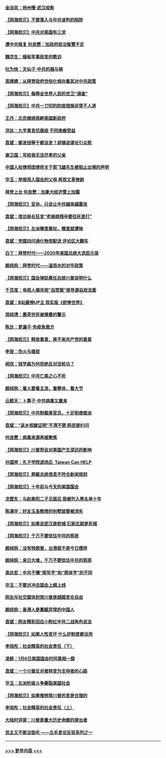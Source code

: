 #### [金浴凤：扬州慢‧武汉疫影](../pages/nsc993/n12737248.md?t=02070351) 
#### [【网海拾贝】不要落入与中共谈判的陷阱](../pages/nsc993/n12735229.md?t=02070351) 
#### [【网海拾贝】中共对美国有三求](../pages/nsc993/n12735197.md?t=02070351) 
#### [遭中共报复 何良懋：加政府政治智慧不足](../pages/nsc993/n12734323.md?t=02070351) 
#### [魏京生：缅甸军事政变的教训](../pages/nsc993/n12732470.md?t=02070351) 
#### [吐为快：天仙子·中共的福与祸](../pages/nsc993/n12732165.md?t=02070351) 
#### [高婧婧：从拜登政府世俗化倾向看其对中共政策](../pages/nsc993/n12730028.md?t=02070351) 
#### [【网海拾贝】侮辱全世界人民的世卫“调查”](../pages/nsc993/n12727884.md?t=02070351) 
#### [【网海拾贝】中共一刀切的防疫措施非常不人道](../pages/nsc993/n12724879.md?t=02070351) 
#### [王丹：北京继续挑衅美国新政府](../pages/nsc993/n12722456.md?t=02070351) 
#### [洪达：九字真言抗瘟疫 不同族裔受益](../pages/nsc993/n12722448.md?t=02070351) 
#### [袁斌：都发钱等于都没发？胡锡进谬论引众怒](../pages/nsc993/n12722393.md?t=02070351) 
#### [谢卫国：写给我无法尽孝的父亲](../pages/nsc993/n12720325.md?t=02070351) 
#### [中国人权律师团律师关于郭飞雄先生被阻止出境的声明](../pages/nsc993/n12720203.md?t=02070351) 
#### [华玉：举报闯入国会的父母 再现文革惨剧](../pages/nsc993/n12719070.md?t=02070351) 
#### [拜登上台 何良懋：加拿大经济雪上加霜](../pages/nsc993/n12718943.md?t=02070351) 
#### [【网海拾贝】妥协，只会让中共越来越嚣张](../pages/nsc993/n12717392.md?t=02070351) 
#### [袁斌：信访局长狂言“老弱病残孕要往死里打”](../pages/nsc993/n12717343.md?t=02070351) 
#### [【网海拾贝】左派哪里掌权，哪里就遭殃](../pages/nsc993/n12715009.md?t=02070351) 
#### [袁斌：党媒四问通化物资配送 评论区大翻车](../pages/nsc993/n12714950.md?t=02070351) 
#### [白丁：拜登时代——2020年美国总统大选启示录](../pages/nsc993/n12714920.md?t=02070351) 
#### [颜纯钩：拜登时代——温吞水的对华政策](../pages/nsc993/n12713245.md?t=02070351) 
#### [【网海拾贝】国会弹劾离任总统川普说明什么](../pages/nsc993/n12712816.md?t=02070351) 
#### [千百度：电视人揭央视“自焚案”报导源自政法委](../pages/nsc993/n12709760.md?t=02070351) 
#### [袁斌：B站最惨UP主 现实版《悲惨世界》](../pages/nsc993/n12709686.md?t=02070351) 
#### [郑纯清：墨茶穷死被搽墨的警示](../pages/nsc993/n12709262.md?t=02070351) 
#### [陈达：更漏子·免疫急救方](../pages/nsc993/n12709244.md?t=02070351) 
#### [【网海拾贝】释放善意，换不来共产党的善意](../pages/nsc993/n12708361.md?t=02070351) 
#### [李辰：伪火与瘟疫](../pages/nsc993/n12707981.md?t=02070351) 
#### [闻欣：钱学森为何拒绝反对法轮功？](../pages/nsc993/n12707407.md?t=02070351) 
#### [【网海拾贝】中共亡美之心不死](../pages/nsc993/n12707621.md?t=02070351) 
#### [颜纯钩：看人要看主流，看整体，看大节](../pages/nsc993/n12707536.md?t=02070351) 
#### [云鹤天：卜算子‧中共病毒又重来](../pages/nsc993/n12707408.md?t=02070351) 
#### [【网海拾贝】中共制裁美官员，十足街痞做派](../pages/nsc993/n12705115.md?t=02070351) 
#### [袁斌：“返乡核酸证明”不清不楚 网民提81问](../pages/nsc993/n12704982.md?t=02070351) 
#### [何良懋：病毒来源再被聚焦](../pages/nsc993/n12704944.md?t=02070351) 
#### [【网海拾贝】川普将会对美国产生深远的影响](../pages/nsc993/n12703045.md?t=02070351) 
#### [孙国祥：孔子学院退场后  Taiwan Can HELP](../pages/nsc993/n12702430.md?t=02070351) 
#### [【网海拾贝】屏蔽总统信息不符合新闻规则](../pages/nsc993/n12699998.md?t=02070351) 
#### [【网海拾贝】十年前与今天的美国国会](../pages/nsc993/n12696993.md?t=02070351) 
#### [戈壁东：与赵紫阳二子见面后 我被列入黑名单十年](../pages/nsc993/n12696215.md?t=02070351) 
#### [陈满华：好友玉圣教授的别墅就要被消失](../pages/nsc993/n12695411.md?t=02070351) 
#### [【网海拾贝】如果说武汉是悲城 石家庄就是死城](../pages/nsc993/n12694589.md?t=02070351) 
#### [【网海拾贝】千万不要低估中共的邪恶](../pages/nsc993/n12692771.md?t=02070351) 
#### [颜纯钩：没有特朗普，台港就不是今日模样](../pages/nsc993/n12692678.md?t=02070351) 
#### [颜纯钩：来日大难，千万不要低估中共的邪恶](../pages/nsc993/n12692080.md?t=02070351) 
#### [高达宏：中共不懂“简写字”和“简体字”的不同](../pages/nsc993/n12692068.md?t=02070351) 
#### [华玉：不要对冲击国会上纲上线](../pages/nsc993/n12689948.md?t=02070351) 
#### [网友斥社交媒体封禁川普是践踏言论自由](../pages/nsc993/n12687482.md?t=02070351) 
#### [颜纯钩：香港人是禀赋异常的中国人](../pages/nsc993/n12685142.md?t=02070351) 
#### [袁斌：网友精彩回应小粉红中共二战角色说法](../pages/nsc993/n12684994.md?t=02070351) 
#### [【网海拾贝】如果人性变坏 什么好制度都没用](../pages/nsc993/n12683000.md?t=02070351) 
#### [李旭彤：社会精英的社会责任（下）](../pages/nsc993/n12680604.md?t=02070351) 
#### [凌稣：1月6日美国国会时间真相一窥](../pages/nsc993/n12682780.md?t=02070351) 
#### [袁斌：一个川普反对者转变为支持者的心路](../pages/nsc993/n12682700.md?t=02070351) 
#### [华玉：左派阶级斗争撕裂美国社会](../pages/nsc993/n12681226.md?t=02070351) 
#### [【网海拾贝】如果推特禁川普的言是合理的](../pages/nsc993/n12681232.md?t=02070351) 
#### [李旭彤：社会精英的社会责任（上）](../pages/nsc993/n12680501.md?t=02070351) 
#### [大陆时评家：川普是重大历史命题的提出者](../pages/nsc993/n12679904.md?t=02070351) 
#### [民主又不能当饭吃 ——五毛言论反驳系列之一](../pages/nsc993/n12679877.md?t=02070351) 

----
#### [ >>> 更早内容 <<< ](../indexes/nsc993-earlier.md)
